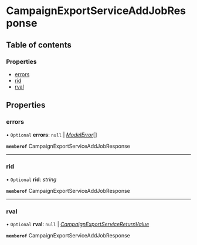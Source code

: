 # CampaignExportServiceAddJobResponse


## Table of contents

### Properties

- [errors](campaignexportserviceaddjobresponse.md#errors)
- [rid](campaignexportserviceaddjobresponse.md#rid)
- [rval](campaignexportserviceaddjobresponse.md#rval)

## Properties

### errors

• `Optional` **errors**: ``null`` \| [*ModelError*](modelerror.md)[]

**`memberof`** CampaignExportServiceAddJobResponse

___

### rid

• `Optional` **rid**: *string*

**`memberof`** CampaignExportServiceAddJobResponse

___

### rval

• `Optional` **rval**: ``null`` \| [*CampaignExportServiceReturnValue*](campaignexportservicereturnvalue.md)

**`memberof`** CampaignExportServiceAddJobResponse

